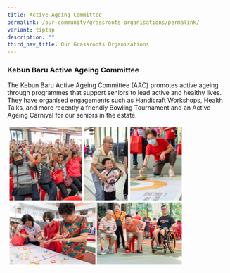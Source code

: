 ```yaml
---
title: Active Ageing Committee
permalink: /our-community/grassroots-organisations/permalink/
variant: tiptap
description: ""
third_nav_title: Our Grassroots Organisations
---
```

<h3><strong>Kebun Baru Active Ageing Committee</strong></h3><p>The Kebun Baru Active Ageing Committee (AAC) promotes active ageing through programmes that support seniors to lead active and healthy lives. They have organised engagements such as Handicraft Workshops, Health Talks, and more recently a friendly Bowling Tournament and an Active Ageing Carnival for our seniors in the estate.</p><div class="isomer-image-wrapper"><img style="width: 80%;" height="auto" width="100%" alt="" src="/images/AAC_Carnival_Photo.png"></div><p></p>
